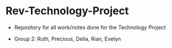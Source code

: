 # Rev-Technology-Project
- Repository for all work/notes done for the Technology Project

- Group 2: Ruth, Precious, Delia, Rian, Evelyn
